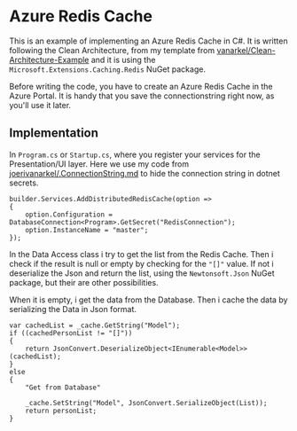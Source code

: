 # Azure Redis Cache
This is an example of implementing an Azure Redis Cache in C#. It is written following the Clean Architecture, from my template from [vanarkel/Clean-Architecture-Example](https://github.com/vanarkel/Clean-Architecture-Example) and it is using the `Microsoft.Extensions.Caching.Redis` NuGet package.

Before writing the code, you have to create an Azure Redis Cache in the Azure Portal. It is handy that you save the connectionstring right now, as you'll use it later.

## Implementation
In `Program.cs` or `Startup.cs`, where you register your services for the Presentation/UI layer. Here we use my code from [joerivanarkel/.ConnectionString.md](https://gist.github.com/joerivanarkel/d5e11169d9a638678646f945d76a3989) to hide the connection string in dotnet secrets.

```dotnet
builder.Services.AddDistributedRedisCache(option =>
{
    option.Configuration = DatabaseConnection<Program>.GetSecret("RedisConnection");
    option.InstanceName = "master";
});
```

In the Data Access class i try to get the list from the Redis Cache. Then i check if the result is null or empty by checking for the `"[]"` value. If not i deserialize the Json and return the list, using the `Newtonsoft.Json` NuGet package, but their are other possibilities. 

When it is empty, i get the data from the Database. Then i cache the data by serializing the Data in Json format.

```dotnet
var cachedList = _cache.GetString("Model");
if ((cachedPersonList != "[]"))
{
	return JsonConvert.DeserializeObject<IEnumerable<Model>>(cachedList);
}
else
{
	"Get from Database"

 	_cache.SetString("Model", JsonConvert.SerializeObject(List));
	return personList;
}
```
